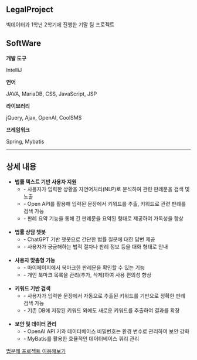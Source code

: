 <h2>LegalProject</h2>
<p>빅데이터과 1학년 2학기에 진행한 기말 팀 프로젝트</p>

<h2>SoftWare</h2>
<strong>개발 도구 </strong>
<p>IntelliJ</p>
<strong>언어</strong>
<p>JAVA, MariaDB, CSS, JavaScript, JSP</p>
<strong>라이브러리</strong><br>
<p>jQuery, Ajax, OpenAI, CoolSMS</p>
<strong>프레임워크</strong>
<p>Spring, Mybatis</p>

<hr>

<h2>상세 내용</h2>
<ul>
    <li><strong>법률 텍스트 기반 사용자 지원</strong>
        <ul>
            <li>- 사용자가 입력한 상황을 자연어처리(NLP)로 분석하여 관련 판례문을 검색 및 노출</li>
            <li>- Open API를 활용해 입력된 문장에서 키워드를 추출, 키워드로 관련 판례를 검색 가능</li>
            <li>- 판례 요약 기능을 통해 긴 판례문을 요약된 형태로 제공하여 가독성을 향상</li>
        </ul>
    </li>
    <br>
    <li><strong>법률 상담 챗봇</strong>
        <ul>
            <li>- ChatGPT 기반 챗봇으로 간단한 법률 질문에 대한 답변 제공</li>
            <li>- 사용자가 궁금해하는 법적 절차나 판례 정보 등을 대화 형태로 안내</li>
        </ul>
    </li>
    <br>
    <li><strong>사용자 맞춤형 기능</strong>
        <ul>
            <li>- 마이페이지에서 북마크한 판례문을 확인할 수 있는 기능</li>
            <li>- 개인 북마크 목록을 관리(추가, 삭제)하여 사용 편의성 향상</li>
        </ul>
    </li>
    <br>
    <li><strong>키워드 기반 검색</strong>
        <ul>
            <li>- 사용자가 입력한 문장에서 자동으로 추출된 키워드를 기반으로 정확한 판례 검색 가능</li>
            <li>- 기존 DB에 저장된 키워드 외에도 새로운 키워드를 추출하여 결과를 확장</li>
        </ul>
    </li>
    <br>
    <li><strong>보안 및 데이터 관리</strong>
        <ul>
            <li>- OpenAI API 키와 데이터베이스 비밀번호는 환경 변수로 관리하여 보안 강화</li>
            <li>- MyBatis를 활용한 효율적인 데이터베이스 쿼리 관리</li>
        </ul>
    </li>
</ul>

<a href="http://beommune.kr">법문해 프로젝트 이용해보기</a>
